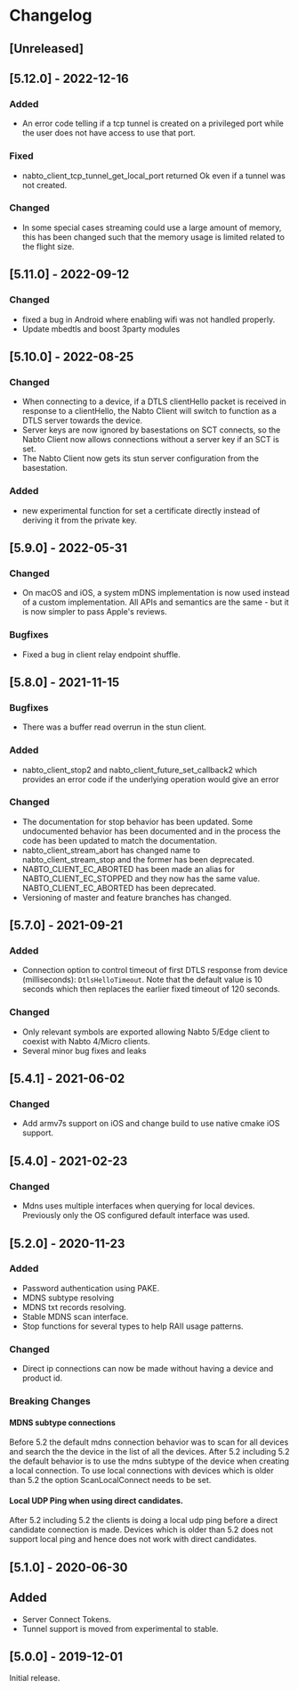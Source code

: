 # Changelog

## [Unreleased]

## [5.12.0] - 2022-12-16

### Added
 * An error code telling if a tcp tunnel is created on a privileged port while
   the user does not have access to use that port.

### Fixed
 * nabto_client_tcp_tunnel_get_local_port returned Ok even if a tunnel was not
   created.

### Changed
 * In some special cases streaming could use a large amount of memory, this has
   been changed such that the memory usage is limited related to the flight
   size.

## [5.11.0] - 2022-09-12
### Changed
 * fixed a bug in Android where enabling wifi was not handled properly.
 * Update mbedtls and boost 3party modules

## [5.10.0] - 2022-08-25
### Changed
 * When connecting to a device, if a DTLS clientHello packet is received in response to a clientHello, the Nabto Client will switch to function as a DTLS server towards the device.
 * Server keys are now ignored by basestations on SCT connects, so the Nabto Client now allows connections without a server key if an SCT is set.
 * The Nabto Client now gets its stun server configuration from the basestation.

### Added
 * new experimental function for set a certificate directly instead of deriving it from the private key.

## [5.9.0] - 2022-05-31

### Changed
 * On macOS and iOS, a system mDNS implementation is now used instead of a custom implementation. All APIs and semantics are the same - but it is now simpler to pass Apple's reviews.

### Bugfixes
 * Fixed a bug in client relay endpoint shuffle.

## [5.8.0] - 2021-11-15

### Bugfixes
 * There was a buffer read overrun in the stun client.

### Added
 * nabto_client_stop2 and nabto_client_future_set_callback2 which provides an
   error code if the underlying operation would give an error

### Changed
 * The documentation for stop behavior has been updated. Some undocumented
   behavior has been documented and in the process the code has been updated to
   match the documentation.
 * nabto_client_stream_abort has changed name to nabto_client_stream_stop and
   the former has been deprecated.
 * NABTO_CLIENT_EC_ABORTED has been made an alias for NABTO_CLIENT_EC_STOPPED
   and they now has the same value. NABTO_CLIENT_EC_ABORTED has been deprecated.
 * Versioning of master and feature branches has changed.

## [5.7.0] - 2021-09-21

### Added
 * Connection option to control timeout of first DTLS response from device (milliseconds): `DtlsHelloTimeout`. Note that the default value is 10 seconds which then replaces the earlier fixed timeout of 120 seconds.

### Changed
 * Only relevant symbols are exported allowing Nabto 5/Edge client to coexist with Nabto 4/Micro clients.
 * Several minor bug fixes and leaks


## [5.4.1] - 2021-06-02

### Changed
  * Add armv7s support on iOS and change build to use native cmake iOS support.

## [5.4.0] - 2021-02-23

### Changed
  * Mdns uses multiple interfaces when querying for local devices. Previously only the OS configured default interface was used.

## [5.2.0] - 2020-11-23

### Added

  * Password authentication using PAKE.
  * MDNS subtype resolving
  * MDNS txt records resolving.
  * Stable MDNS scan interface.
  * Stop functions for several types to help RAII usage patterns.


### Changed

  * Direct ip connections can now be made without having a device and product id.

### Breaking Changes

#### MDNS subtype connections

Before 5.2 the default mdns connection behavior was to scan for all
devices and search the the device in the list of all the
devices. After 5.2 including 5.2 the default behavior is to use the
mdns subtype of the device when creating a local connection.  To use
local connections with devices which is older than 5.2 the option
ScanLocalConnect needs to be set.

#### Local UDP Ping when using direct candidates.

After 5.2 including 5.2 the clients is doing a local udp ping before a
direct candidate connection is made. Devices which is older than 5.2
does not support local ping and hence does not work with direct
candidates.

## [5.1.0] - 2020-06-30

## Added

 - Server Connect Tokens.
 - Tunnel support is moved from experimental to stable.

## [5.0.0] - 2019-12-01

Initial release.
